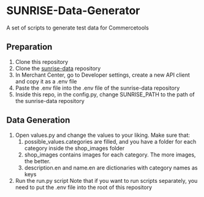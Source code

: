 # SUNRISE-Data-Generator
A set of scripts to generate test data for Commercetools

## Preparation
1. Clone this repository
2. Clone the [sunrise-data](https://github.com/commercetools/commercetools-sunrise-data.git) repository
3. In Merchant Center, go to Developer settings, create a new API client and copy it as a .env file
4. Paste the .env file into the .env file of the sunrise-data repository
5. Inside this repo, in the config.py, change SUNRISE_PATH to the path of the sunrise-data repository

## Data Generation
1. Open values.py and change the values to your liking. Make sure that:
   1. possible_values.categories are filled, and you have a folder for each category inside the shop_images folder
   2. shop_images contains images for each category. The more images, the better.
   2. description.en and name.en are dictionaries with category names as keys
2. Run the run.py script
Note that if you want to run scripts separately, you need to put the .env file into the root of this repository